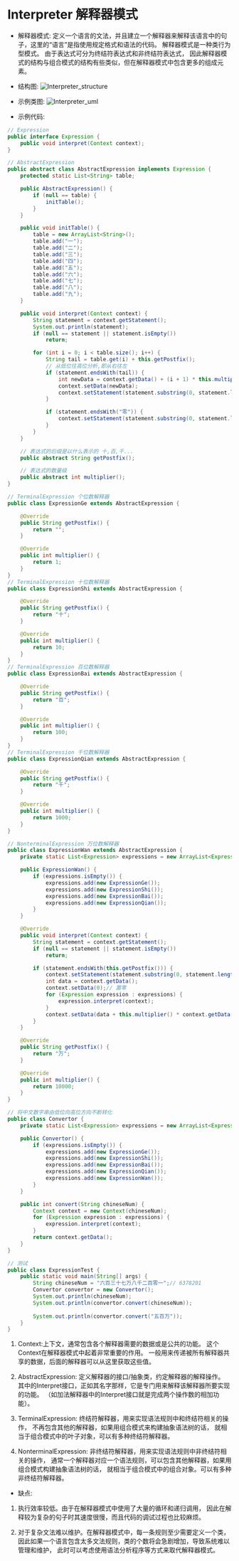 # Interpreter 解释器模式

- 解释器模式:
定义一个语言的文法，并且建立一个解释器来解释该语言中的句子，这里的“语言”是指使用规定格式和语法的代码。
解释器模式是一种类行为型模式。 由于表达式可分为终结符表达式和非终结符表达式，
因此解释器模式的结构与组合模式的结构有些类似，但在解释器模式中包含更多的组成元素。

- 结构图:
![Interpreter_structure](images/24.Interpreter_structure.png)

- 示例类图:
![Interpreter_uml](images/24.Interpreter_uml.png)

- 示例代码:
```java
// Expression
public interface Expression {
	public void interpret(Context context);
}

// AbstractExpression
public abstract class AbstractExpression implements Expression {
	protected static List<String> table;

	public AbstractExpression() {
		if (null == table) {
			initTable();
		}
	}

	public void initTable() {
		table = new ArrayList<String>();
		table.add("一");
		table.add("二");
		table.add("三");
		table.add("四");
		table.add("五");
		table.add("六");
		table.add("七");
		table.add("八");
		table.add("九");
	}

	public void interpret(Context context) {
		String statement = context.getStatement();
		System.out.println(statement);
		if (null == statement || statement.isEmpty())
			return;

		for (int i = 0; i < table.size(); i++) {
			String tail = table.get(i) + this.getPostfix();
			// 从低位往高位分析,即从右往左
			if (statement.endsWith(tail)) {
				int newData = context.getData() + (i + 1) * this.multiplier();
				context.setData(newData);
				context.setStatement(statement.substring(0, statement.length() - tail.length()));
			}

			if (statement.endsWith("零")) {
				context.setStatement(statement.substring(0, statement.length() - "零".length()));
			}
		}
	}

	// 表达式的后缀是以什么表示的 十,百,千...
	public abstract String getPostfix();

	// 表达式的数量级
	public abstract int multiplier();
}

// TerminalExpression 个位数解释器
public class ExpressionGe extends AbstractExpression {

	@Override
	public String getPostfix() {
		return "";
	}

	@Override
	public int multiplier() {
		return 1;
	}
}
// TerminalExpression 十位数解释器
public class ExpressionShi extends AbstractExpression {

	@Override
	public String getPostfix() {
		return "十";
	}

	@Override
	public int multiplier() {
		return 10;
	}
}
// TerminalExpression 百位数解释器
public class ExpressionBai extends AbstractExpression {

	@Override
	public String getPostfix() {
		return "百";
	}

	@Override
	public int multiplier() {
		return 100;
	}
}
// TerminalExpression 千位数解释器
public class ExpressionQian extends AbstractExpression {

	@Override
	public String getPostfix() {
		return "千";
	}

	@Override
	public int multiplier() {
		return 1000;
	}
}

// NonterminalExpression 万位数解释器
public class ExpressionWan extends AbstractExpression {
	private static List<Expression> expressions = new ArrayList<Expression>();

	public ExpressionWan() {
		if (expressions.isEmpty()) {
			expressions.add(new ExpressionGe());
			expressions.add(new ExpressionShi());
			expressions.add(new ExpressionBai());
			expressions.add(new ExpressionQian());
		}
	}

	@Override
	public void interpret(Context context) {
		String statement = context.getStatement();
		if (null == statement || statement.isEmpty())
			return;

		if (statement.endsWith(this.getPostfix())) {
			context.setStatement(statement.substring(0, statement.length() - getPostfix().length()));
			int data = context.getData();
			context.setData(0);// 置零
			for (Expression expression : expressions) {
				expression.interpret(context);
			}
			context.setData(data + this.multiplier() * context.getData());
		}
	}

	@Override
	public String getPostfix() {
		return "万";
	}

	@Override
	public int multiplier() {
		return 10000;
	}
}

// 将中文数字串由低位向高位方向不断转化
public class Convertor {
	private static List<Expression> expressions = new ArrayList<Expression>();

	public Convertor() {
		if (expressions.isEmpty()) {
			expressions.add(new ExpressionGe());
			expressions.add(new ExpressionShi());
			expressions.add(new ExpressionBai());
			expressions.add(new ExpressionQian());
			expressions.add(new ExpressionWan());
		}
	}

	public int convert(String chineseNum) {
		Context context = new Context(chineseNum);
		for (Expression expression : expressions) {
			expression.interpret(context);
		}
		return context.getData();
	}
}

// 测试
public class ExpressionTest {
	public static void main(String[] args) {
		String chineseNum = "六百三十七万八千二百零一";// 6378201
		Convertor convertor = new Convertor();
		System.out.println(chineseNum);
		System.out.println(convertor.convert(chineseNum));
		
		System.out.println(convertor.convert("五百万"));
	}
}
```

1. Context:上下文，通常包含各个解释器需要的数据或是公共的功能。
这个Context在解释器模式中起着非常重要的作用。
一般用来传递被所有解释器共享的数据，后面的解释器可以从这里获取这些值。

2. AbstractExpression: 定义解释器的接口/抽象类，约定解释器的解释操作。
其中的Interpret接口，正如其名字那样，它是专门用来解释该解释器所要实现的功能。
（如加法解释器中的Interpret接口就是完成两个操作数的相加功能）。

3. TerminalExpression: 终结符解释器，用来实现语法规则中和终结符相关的操作，
不再包含其他的解释器，如果用组合模式来构建抽象语法树的话，
就相当于组合模式中的叶子对象，可以有多种终结符解释器。

4. NonterminalExpression: 非终结符解释器，用来实现语法规则中非终结符相关的操作，
通常一个解释器对应一个语法规则，可以包含其他解释器，如果用组合模式构建抽象语法树的话，
就相当于组合模式中的组合对象。可以有多种非终结符解释器。

- 缺点:

1. 执行效率较低。由于在解释器模式中使用了大量的循环和递归调用，
因此在解释较为复杂的句子时其速度很慢，而且代码的调试过程也比较麻烦。

2. 对于复杂文法难以维护。在解释器模式中，每一条规则至少需要定义一个类，
因此如果一个语言包含太多文法规则，类的个数将会急剧增加，导致系统难以管理和维护，
此时可以考虑使用语法分析程序等方式来取代解释器模式。
